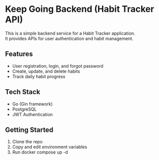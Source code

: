 # Keep Going Backend (Habit Tracker API)

This is a simple backend service for a Habit Tracker application.  
It provides APIs for user authentication and habit management.

## Features

- User registration, login, and forgot password
- Create, update, and delete habits
- Track daily habit progress

## Tech Stack

- Go (Gin framework)
- PostgreSQL
- JWT Authentication

## Getting Started

1. Clone the repo
2. Copy and edit environment variables
3. Run docker compose up -d
